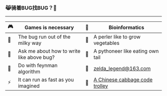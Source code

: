 <!--
**eternal-bug/eternal-bug** is a ✨ _special_ ✨ repository because its `README.md` (this file) appears on your GitHub profile.

Here are some ideas to get you started:

- 🔭 I’m currently working on ...
- 🌱 I’m currently learning ...
- 👯 I’m looking to collaborate on ...
- 🤔 I’m looking for help with ...
- 💬 Ask me about ...
- 📫 How to reach me: ...
- 😄 Pronouns: ...
- ⚡ Fun fact: ...

<img align="right" src="https://github-readme-stats.vercel.app/api?username=onevcat&show_icons=true&icon_color=CE1D2D&text_color=718096&bg_color=ffffff&hide_title=true" />

| 🌿 | 🌿 |  🌿  | 🐫|  🌿 | 🌿 | 🌿 | 🌿 |
| :-: | :-: | :-: | :-: | :-: | :-: | :-: | :-: |
| 🌿 | 🌿 |  🚶  | 🌿|  🌿 | 🌿 | 🌿 | 🌿 |
| 🌿 | 🌷 |  🌿 | 🌿 | 🌿 | 🌿 | 🌷 | 🌿 |
| 🌷 | 🌿 |  🌿 | 🌿 | 🐍 | 🌿 | 🌿 | 🌿 |

+ 🎮: Games is necessary
+ 🚀: The bug run out of the milky way
+ 💬: Ask me about how to write like above bug?
+ 🤔: Do with feynman algorithm
+ ⚡: It can run as fast as you imagined
+ 📐: Bioinformatics
+ 🐪: A perler like to grow vegetables
+ 🐍: A pythoneer like eating own tail
+ 📮: zelda_legend@163.com
+ 📕: [A Chinese cabbage code trolley](https://www.jianshu.com/u/47e00a43ceda)
-->

### 😹骑着BUG找BUG？👋

---

| 🎮 | Games is necessary | 📐 | Bioinformatics |
| - | - | - | - |
| 🚀   | The bug run out of the milky way | 🐪 |  A perler like to grow vegetables |
|  💬 | Ask me about how to write like above bug?  |  🐍 | A pythoneer like eating own tail  |
|  🤔 | Do with feynman algorithm  | 📮  | zelda_legend@163.com  |
| ⚡ | It can run as fast as you imagined | 📕 | [A Chinese cabbage code trolley](https://www.jianshu.com/u/47e00a43ceda) |


